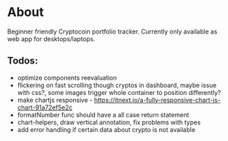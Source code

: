 # About

Beginner friendly Cryptocoin portfolio tracker. Currently only available
as web app for desktops/laptops.

## Todos:

- optimize components reevaluation
- flickering on fast scrolling though cryptos in dashboard, maybe issue with css?, some images trigger whole container to position differently?
- make chartjs responsive - https://itnext.io/a-fully-responsive-chart-js-chart-91a72ef5e2c
- formatNumber func should have a all case return statement
- chart-helpers, draw vertical annotation, fix problems with types
- add error handling if certain data about crypto is not available
